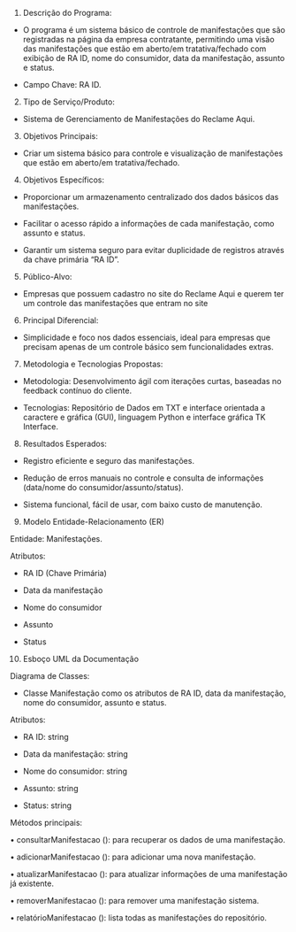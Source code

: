 1) Descrição do Programa:  

- O programa é um sistema básico de controle de manifestações que são registradas na página da empresa contratante, permitindo uma visão das manifestações que estão em aberto/em tratativa/fechado com exibição de RA ID, nome do consumidor, data da manifestação, assunto e status. 

- Campo Chave: RA ID.  

 

2) Tipo de Serviço/Produto:  

- Sistema de Gerenciamento de Manifestações do Reclame Aqui.  

 

3) Objetivos Principais:  

- Criar um sistema básico para controle e visualização de manifestações que estão em aberto/em tratativa/fechado.  

 

4) Objetivos Específicos:  

- Proporcionar um armazenamento centralizado dos dados básicos das manifestações.  

- Facilitar o acesso rápido a informações de cada manifestação, como assunto e status.  

- Garantir um sistema seguro para evitar duplicidade de registros através da chave primária “RA ID”.  

 

5) Público-Alvo:  

- Empresas que possuem cadastro no site do Reclame Aqui e querem ter um controle das manifestações que entram no site  

 

6) Principal Diferencial:  

- Simplicidade e foco nos dados essenciais, ideal para empresas que precisam apenas de um controle básico sem funcionalidades extras. 

 

7) Metodologia e Tecnologias Propostas:  

- Metodologia: Desenvolvimento ágil com iterações curtas, baseadas no feedback contínuo do cliente.  

- Tecnologias: Repositório de Dados em TXT e interface orientada a caractere e gráfica (GUI), linguagem Python e interface gráfica TK Interface.  

 

8) Resultados Esperados:  

- Registro eficiente e seguro das manifestações.  

- Redução de erros manuais no controle e consulta de informações (data/nome do consumidor/assunto/status).  

- Sistema funcional, fácil de usar, com baixo custo de manutenção.  

 

9) Modelo Entidade-Relacionamento (ER) 


Entidade: Manifestações. 

Atributos:  

 -  RA ID (Chave Primária)  

-  Data da manifestação 

- Nome do consumidor 

- Assunto 

- Status 

 

10) Esboço UML da Documentação  

Diagrama de Classes:  

- Classe Manifestação como os atributos de RA ID, data da manifestação, nome do consumidor, assunto e status.  

Atributos:  

- RA ID: string 

- Data da manifestação: string 

- Nome do consumidor: string 

- Assunto: string 

- Status: string 

 Métodos principais:  

•  consultarManifestacao (): para recuperar os dados de uma manifestação.   

•  adicionarManifestacao (): para adicionar uma nova manifestação.  

•  atualizarManifestacao (): para atualizar informações de uma manifestação já existente.  

•  removerManifestacao (): para remover uma manifestação sistema.  

•  relatórioManifestacao (): lista todas as manifestações do repositório.  
